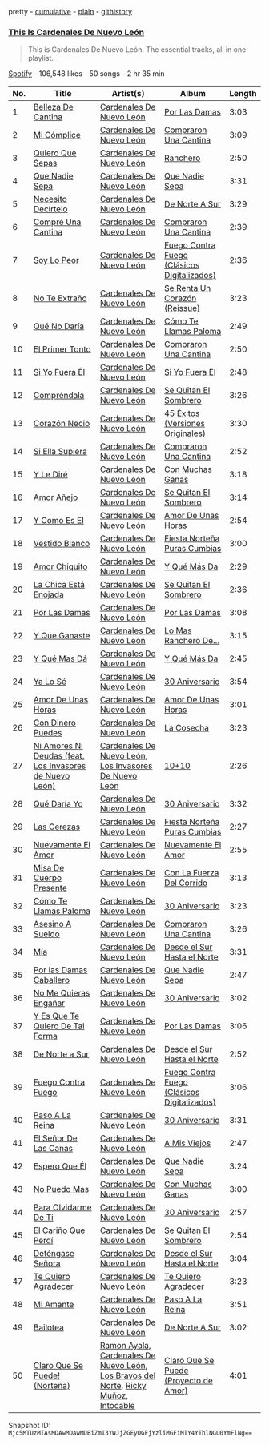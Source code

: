 pretty - [cumulative](/playlists/cumulative/37i9dQZF1DZ06evO0l2yKk.md) - [plain](/playlists/plain/37i9dQZF1DZ06evO0l2yKk) - [githistory](https://github.githistory.xyz/mackorone/spotify-playlist-archive/blob/main/playlists/plain/37i9dQZF1DZ06evO0l2yKk)

### [This Is Cardenales De Nuevo León](https://open.spotify.com/playlist/37i9dQZF1DZ06evO0l2yKk)

> This is Cardenales De Nuevo León\. The essential tracks, all in one playlist.

[Spotify](https://open.spotify.com/user/spotify) - 106,548 likes - 50 songs - 2 hr 35 min

| No. | Title | Artist(s) | Album | Length |
|---|---|---|---|---|
| 1 | [Belleza De Cantina](https://open.spotify.com/track/4ZplewvZRLFcfBa5uyBbhd) | [Cardenales De Nuevo León](https://open.spotify.com/artist/0GpuSge5ffZ053NhXxgQkV) | [Por Las Damas](https://open.spotify.com/album/4knvBWQwoePhytbeXYTGc0) | 3:03 |
| 2 | [Mi Cómplice](https://open.spotify.com/track/1GOvdGVrasTEG5JfDs8V5f) | [Cardenales De Nuevo León](https://open.spotify.com/artist/0GpuSge5ffZ053NhXxgQkV) | [Compraron Una Cantina](https://open.spotify.com/album/1eL97CF6V1JQWs8PcDNKdk) | 3:09 |
| 3 | [Quiero Que Sepas](https://open.spotify.com/track/3aeYcDlH6mSwx7Nx63D7zS) | [Cardenales De Nuevo León](https://open.spotify.com/artist/0GpuSge5ffZ053NhXxgQkV) | [Ranchero](https://open.spotify.com/album/0AUmIwAzAwUXppgN2c7ceA) | 2:50 |
| 4 | [Que Nadie Sepa](https://open.spotify.com/track/3Pj5wV8ftxWXRPK4qQbpiy) | [Cardenales De Nuevo León](https://open.spotify.com/artist/0GpuSge5ffZ053NhXxgQkV) | [Que Nadie Sepa](https://open.spotify.com/album/6JVwjpwLcZgWMw56dDVSxr) | 3:31 |
| 5 | [Necesito Decírtelo](https://open.spotify.com/track/7L8S1GIS5CEysaT5zJUiMN) | [Cardenales De Nuevo León](https://open.spotify.com/artist/0GpuSge5ffZ053NhXxgQkV) | [De Norte A Sur](https://open.spotify.com/album/0VwFu8DUNEBunQgeY5opRw) | 3:29 |
| 6 | [Compré Una Cantina](https://open.spotify.com/track/2fKafjPt7Pkl2WXPhOy9gM) | [Cardenales De Nuevo León](https://open.spotify.com/artist/0GpuSge5ffZ053NhXxgQkV) | [Compraron Una Cantina](https://open.spotify.com/album/1eL97CF6V1JQWs8PcDNKdk) | 2:39 |
| 7 | [Soy Lo Peor](https://open.spotify.com/track/6tlA9TBaGgY1xnqfJJL5bS) | [Cardenales De Nuevo León](https://open.spotify.com/artist/0GpuSge5ffZ053NhXxgQkV) | [Fuego Contra Fuego \(Clásicos Digitalizados\)](https://open.spotify.com/album/5gFXqopK0GNNAwBii345i2) | 2:36 |
| 8 | [No Te Extraño](https://open.spotify.com/track/1AslASLer2LyAoxg79wdmX) | [Cardenales De Nuevo León](https://open.spotify.com/artist/0GpuSge5ffZ053NhXxgQkV) | [Se Renta Un Corazón \(Reissue\)](https://open.spotify.com/album/3lRqxaOyLK3yjlQ3sLzE7t) | 3:23 |
| 9 | [Qué No Daría](https://open.spotify.com/track/5RnAQujhg7KANiHPvLE5wV) | [Cardenales De Nuevo León](https://open.spotify.com/artist/0GpuSge5ffZ053NhXxgQkV) | [Cómo Te Llamas Paloma](https://open.spotify.com/album/3yBgnBHZZM4MtQccrUMGc3) | 2:49 |
| 10 | [El Primer Tonto](https://open.spotify.com/track/6y5GaZRI2cy2RKz9B3drTe) | [Cardenales De Nuevo León](https://open.spotify.com/artist/0GpuSge5ffZ053NhXxgQkV) | [Compraron Una Cantina](https://open.spotify.com/album/1eL97CF6V1JQWs8PcDNKdk) | 2:50 |
| 11 | [Si Yo Fuera Él](https://open.spotify.com/track/2mhV4BmW4uZWBS82bzqyFN) | [Cardenales De Nuevo León](https://open.spotify.com/artist/0GpuSge5ffZ053NhXxgQkV) | [Si Yo Fuera El](https://open.spotify.com/album/1AT0D64SmSe6CBCYtRKsBd) | 2:48 |
| 12 | [Compréndala](https://open.spotify.com/track/1hoWZj7mw3khkTYobkDgcM) | [Cardenales De Nuevo León](https://open.spotify.com/artist/0GpuSge5ffZ053NhXxgQkV) | [Se Quitan El Sombrero](https://open.spotify.com/album/4y46IJXRYnKC1Hubv0Nbcz) | 3:26 |
| 13 | [Corazón Necio](https://open.spotify.com/track/46JLfXmPxwtZQvxi3oZgvy) | [Cardenales De Nuevo León](https://open.spotify.com/artist/0GpuSge5ffZ053NhXxgQkV) | [45 Éxitos \(Versiones Originales\)](https://open.spotify.com/album/23XKDOStC3Sljfjr1SjmUq) | 3:30 |
| 14 | [Si Ella Supiera](https://open.spotify.com/track/5xG0CJRnQBHalC5CtXlpNN) | [Cardenales De Nuevo León](https://open.spotify.com/artist/0GpuSge5ffZ053NhXxgQkV) | [Compraron Una Cantina](https://open.spotify.com/album/1eL97CF6V1JQWs8PcDNKdk) | 2:52 |
| 15 | [Y Le Diré](https://open.spotify.com/track/2PLLTB5IgPTEBfOkgFOa65) | [Cardenales De Nuevo León](https://open.spotify.com/artist/0GpuSge5ffZ053NhXxgQkV) | [Con Muchas Ganas](https://open.spotify.com/album/2MOExkDSqVzW1ahSYTBU3V) | 3:18 |
| 16 | [Amor Añejo](https://open.spotify.com/track/5wQPzPYb5vE6OLWFFats8U) | [Cardenales De Nuevo León](https://open.spotify.com/artist/0GpuSge5ffZ053NhXxgQkV) | [Se Quitan El Sombrero](https://open.spotify.com/album/4y46IJXRYnKC1Hubv0Nbcz) | 3:14 |
| 17 | [Y Como Es El](https://open.spotify.com/track/1pQPpSRZ0cUYX0tsZNSBwz) | [Cardenales De Nuevo León](https://open.spotify.com/artist/0GpuSge5ffZ053NhXxgQkV) | [Amor De Unas Horas](https://open.spotify.com/album/6DOztpQaHhGt3OAAvAS5SR) | 2:54 |
| 18 | [Vestido Blanco](https://open.spotify.com/track/7gGIk98eLA6q4GAoM5NWnf) | [Cardenales De Nuevo León](https://open.spotify.com/artist/0GpuSge5ffZ053NhXxgQkV) | [Fiesta Norteña Puras Cumbias](https://open.spotify.com/album/7dKTUMDMyCyUnAHF1L1VKG) | 3:00 |
| 19 | [Amor Chiquito](https://open.spotify.com/track/1N7tTYOIDxz12SANrm7PhW) | [Cardenales De Nuevo León](https://open.spotify.com/artist/0GpuSge5ffZ053NhXxgQkV) | [Y Qué Más Da](https://open.spotify.com/album/6zTuzUc9zgt9vTKy66XDPr) | 2:29 |
| 20 | [La Chica Está Enojada](https://open.spotify.com/track/4AqXQptYKEAwnuVtGk3zyR) | [Cardenales De Nuevo León](https://open.spotify.com/artist/0GpuSge5ffZ053NhXxgQkV) | [Se Quitan El Sombrero](https://open.spotify.com/album/4y46IJXRYnKC1Hubv0Nbcz) | 2:36 |
| 21 | [Por Las Damas](https://open.spotify.com/track/3yg2klWupt24TGYuxeOhjS) | [Cardenales De Nuevo León](https://open.spotify.com/artist/0GpuSge5ffZ053NhXxgQkV) | [Por Las Damas](https://open.spotify.com/album/4knvBWQwoePhytbeXYTGc0) | 3:08 |
| 22 | [Y Que Ganaste](https://open.spotify.com/track/58f8H6UCND0m4Isp1NufSH) | [Cardenales De Nuevo León](https://open.spotify.com/artist/0GpuSge5ffZ053NhXxgQkV) | [Lo Mas Ranchero De...](https://open.spotify.com/album/68h0xn8Z16efzIQpyKxDc3) | 3:15 |
| 23 | [Y Qué Mas Dá](https://open.spotify.com/track/3nIVIXth7n4b0zhntY9k3u) | [Cardenales De Nuevo León](https://open.spotify.com/artist/0GpuSge5ffZ053NhXxgQkV) | [Y Qué Más Da](https://open.spotify.com/album/6zTuzUc9zgt9vTKy66XDPr) | 2:45 |
| 24 | [Ya Lo Sé](https://open.spotify.com/track/72cE9jrib8s3GRrRAkt5TJ) | [Cardenales De Nuevo León](https://open.spotify.com/artist/0GpuSge5ffZ053NhXxgQkV) | [30 Aniversario](https://open.spotify.com/album/6f5IiICnKkxyY1hugd4ouh) | 3:54 |
| 25 | [Amor De Unas Horas](https://open.spotify.com/track/2rYZd5fqhcyYLz67FMYkHL) | [Cardenales De Nuevo León](https://open.spotify.com/artist/0GpuSge5ffZ053NhXxgQkV) | [Amor De Unas Horas](https://open.spotify.com/album/6DOztpQaHhGt3OAAvAS5SR) | 3:01 |
| 26 | [Con Dinero Puedes](https://open.spotify.com/track/5azatzKtdWzP6EdJgRYdH4) | [Cardenales De Nuevo León](https://open.spotify.com/artist/0GpuSge5ffZ053NhXxgQkV) | [La Cosecha](https://open.spotify.com/album/2wxqA2oR1vaJMJ4wRwcUW6) | 3:23 |
| 27 | [Ni Amores Ni Deudas \(feat\. Los Invasores de Nuevo León\)](https://open.spotify.com/track/37XJBZYOnErRNl7vawIwf7) | [Cardenales De Nuevo León](https://open.spotify.com/artist/0GpuSge5ffZ053NhXxgQkV), [Los Invasores De Nuevo León](https://open.spotify.com/artist/5CGtBYmVPeLhI1kM2Fn9Gv) | [10+10](https://open.spotify.com/album/32PDVB8vzIpO0hqyas42fY) | 2:26 |
| 28 | [Qué Daría Yo](https://open.spotify.com/track/1lEWx3aB3qQJOcO6tsHZv2) | [Cardenales De Nuevo León](https://open.spotify.com/artist/0GpuSge5ffZ053NhXxgQkV) | [30 Aniversario](https://open.spotify.com/album/6f5IiICnKkxyY1hugd4ouh) | 3:32 |
| 29 | [Las Cerezas](https://open.spotify.com/track/4yRpPJBLOuTcXQDxEkCEt1) | [Cardenales De Nuevo León](https://open.spotify.com/artist/0GpuSge5ffZ053NhXxgQkV) | [Fiesta Norteña Puras Cumbias](https://open.spotify.com/album/7dKTUMDMyCyUnAHF1L1VKG) | 2:27 |
| 30 | [Nuevamente El Amor](https://open.spotify.com/track/3ADa5NLyUgz1mUGpJZ8ZGh) | [Cardenales De Nuevo León](https://open.spotify.com/artist/0GpuSge5ffZ053NhXxgQkV) | [Nuevamente El Amor](https://open.spotify.com/album/7qFy8pz6riHrOQLtFHjXcF) | 2:55 |
| 31 | [Misa De Cuerpo Presente](https://open.spotify.com/track/39jp91yfW61L2bBjpucX1D) | [Cardenales De Nuevo León](https://open.spotify.com/artist/0GpuSge5ffZ053NhXxgQkV) | [Con La Fuerza Del Corrido](https://open.spotify.com/album/37bhDovE8wMyJvO79rkUoX) | 3:13 |
| 32 | [Cómo Te Llamas Paloma](https://open.spotify.com/track/2lUdyrpCivpQ68urv8NOhS) | [Cardenales De Nuevo León](https://open.spotify.com/artist/0GpuSge5ffZ053NhXxgQkV) | [30 Aniversario](https://open.spotify.com/album/6f5IiICnKkxyY1hugd4ouh) | 3:23 |
| 33 | [Asesino A Sueldo](https://open.spotify.com/track/2ulz3pFEWMaclKCx5P8Hhy) | [Cardenales De Nuevo León](https://open.spotify.com/artist/0GpuSge5ffZ053NhXxgQkV) | [Compraron Una Cantina](https://open.spotify.com/album/1eL97CF6V1JQWs8PcDNKdk) | 3:26 |
| 34 | [Mía](https://open.spotify.com/track/78y0q35fwtH6nLW7X7gxqS) | [Cardenales De Nuevo León](https://open.spotify.com/artist/0GpuSge5ffZ053NhXxgQkV) | [Desde el Sur Hasta el Norte](https://open.spotify.com/album/5nR9alnjJoAwYoLJmRX050) | 3:31 |
| 35 | [Por las Damas Caballero](https://open.spotify.com/track/5O5Ys0jXCp1jFcrqkq54yj) | [Cardenales De Nuevo León](https://open.spotify.com/artist/0GpuSge5ffZ053NhXxgQkV) | [Que Nadie Sepa](https://open.spotify.com/album/6JVwjpwLcZgWMw56dDVSxr) | 2:47 |
| 36 | [No Me Quieras Engañar](https://open.spotify.com/track/4ZNui70b3TVS1Q5V4VF8S4) | [Cardenales De Nuevo León](https://open.spotify.com/artist/0GpuSge5ffZ053NhXxgQkV) | [30 Aniversario](https://open.spotify.com/album/6f5IiICnKkxyY1hugd4ouh) | 3:02 |
| 37 | [Y Es Que Te Quiero De Tal Forma](https://open.spotify.com/track/6gvXjXn0bnrVFG1JJcrohG) | [Cardenales De Nuevo León](https://open.spotify.com/artist/0GpuSge5ffZ053NhXxgQkV) | [Por Las Damas](https://open.spotify.com/album/4knvBWQwoePhytbeXYTGc0) | 3:06 |
| 38 | [De Norte a Sur](https://open.spotify.com/track/2YIRf9gfTlPUBxQ2yoS4aZ) | [Cardenales De Nuevo León](https://open.spotify.com/artist/0GpuSge5ffZ053NhXxgQkV) | [Desde el Sur Hasta el Norte](https://open.spotify.com/album/5nR9alnjJoAwYoLJmRX050) | 2:52 |
| 39 | [Fuego Contra Fuego](https://open.spotify.com/track/5cVL7qtcdQckPw3eHzAflP) | [Cardenales De Nuevo León](https://open.spotify.com/artist/0GpuSge5ffZ053NhXxgQkV) | [Fuego Contra Fuego \(Clásicos Digitalizados\)](https://open.spotify.com/album/5gFXqopK0GNNAwBii345i2) | 3:06 |
| 40 | [Paso A La Reina](https://open.spotify.com/track/3CosMMnSSNSliFKYXprv3F) | [Cardenales De Nuevo León](https://open.spotify.com/artist/0GpuSge5ffZ053NhXxgQkV) | [30 Aniversario](https://open.spotify.com/album/6f5IiICnKkxyY1hugd4ouh) | 3:31 |
| 41 | [El Señor De Las Canas](https://open.spotify.com/track/5fnLEufeYsIAK7n7BiqBuY) | [Cardenales De Nuevo León](https://open.spotify.com/artist/0GpuSge5ffZ053NhXxgQkV) | [A Mis Viejos](https://open.spotify.com/album/1VZWvdtpCIi1VdP0IYgznz) | 2:47 |
| 42 | [Espero Que Él](https://open.spotify.com/track/70QTYeKHHpXbh7nDdCzsIn) | [Cardenales De Nuevo León](https://open.spotify.com/artist/0GpuSge5ffZ053NhXxgQkV) | [Que Nadie Sepa](https://open.spotify.com/album/6JVwjpwLcZgWMw56dDVSxr) | 3:24 |
| 43 | [No Puedo Mas](https://open.spotify.com/track/0g9Rjljak6cAUeR0he3oo9) | [Cardenales De Nuevo León](https://open.spotify.com/artist/0GpuSge5ffZ053NhXxgQkV) | [Con Muchas Ganas](https://open.spotify.com/album/2MOExkDSqVzW1ahSYTBU3V) | 3:00 |
| 44 | [Para Olvidarme De Ti](https://open.spotify.com/track/5EF19tsYnIdHOgbbZM5muy) | [Cardenales De Nuevo León](https://open.spotify.com/artist/0GpuSge5ffZ053NhXxgQkV) | [30 Aniversario](https://open.spotify.com/album/6f5IiICnKkxyY1hugd4ouh) | 2:57 |
| 45 | [El Cariño Que Perdí](https://open.spotify.com/track/7qNOL12F5wmau4XjobGn9x) | [Cardenales De Nuevo León](https://open.spotify.com/artist/0GpuSge5ffZ053NhXxgQkV) | [Se Quitan El Sombrero](https://open.spotify.com/album/4y46IJXRYnKC1Hubv0Nbcz) | 2:54 |
| 46 | [Deténgase Señora](https://open.spotify.com/track/1DLWpCeL9VvXDSrR845XFg) | [Cardenales De Nuevo León](https://open.spotify.com/artist/0GpuSge5ffZ053NhXxgQkV) | [Desde el Sur Hasta el Norte](https://open.spotify.com/album/5nR9alnjJoAwYoLJmRX050) | 3:04 |
| 47 | [Te Quiero Agradecer](https://open.spotify.com/track/6dpbSR39ltvxZzul2jILPn) | [Cardenales De Nuevo León](https://open.spotify.com/artist/0GpuSge5ffZ053NhXxgQkV) | [Te Quiero Agradecer](https://open.spotify.com/album/4qbNVMTeJrZ3GNfIz0iEhL) | 3:23 |
| 48 | [Mi Amante](https://open.spotify.com/track/38KL0tZ65yErYnqS1CoLGz) | [Cardenales De Nuevo León](https://open.spotify.com/artist/0GpuSge5ffZ053NhXxgQkV) | [Paso A La Reina](https://open.spotify.com/album/6qjq1PeDXd7uuJbMnXFR1K) | 3:51 |
| 49 | [Bailotea](https://open.spotify.com/track/1fyLW3o7YFf1FokqoJHC9d) | [Cardenales De Nuevo León](https://open.spotify.com/artist/0GpuSge5ffZ053NhXxgQkV) | [De Norte A Sur](https://open.spotify.com/album/0VwFu8DUNEBunQgeY5opRw) | 3:02 |
| 50 | [Claro Que Se Puede! \(Norteña\)](https://open.spotify.com/track/2V5uUsoAyW9B0IBCZ8Brrp) | [Ramon Ayala](https://open.spotify.com/artist/0fIdQWpwzU2oEtsoyArDOL), [Cardenales De Nuevo León](https://open.spotify.com/artist/0GpuSge5ffZ053NhXxgQkV), [Los Bravos del Norte](https://open.spotify.com/artist/46XFR4hn1MmBKyvwxxEFFo), [Ricky Muñoz](https://open.spotify.com/artist/2fN4AmackOjPcaThwvLyy6), [Intocable](https://open.spotify.com/artist/108moq3rq6bm1M4Ypz0J02) | [Claro Que Se Puede \(Proyecto de Amor\)](https://open.spotify.com/album/1lfaRyGuURjmommrpUxhls) | 4:01 |

Snapshot ID: `Mjc5MTUzMTAsMDAwMDAwMDBiZmI3YWJjZGEyOGFjYzliMGFiMTY4YThlNGU0YmFlNg==`
